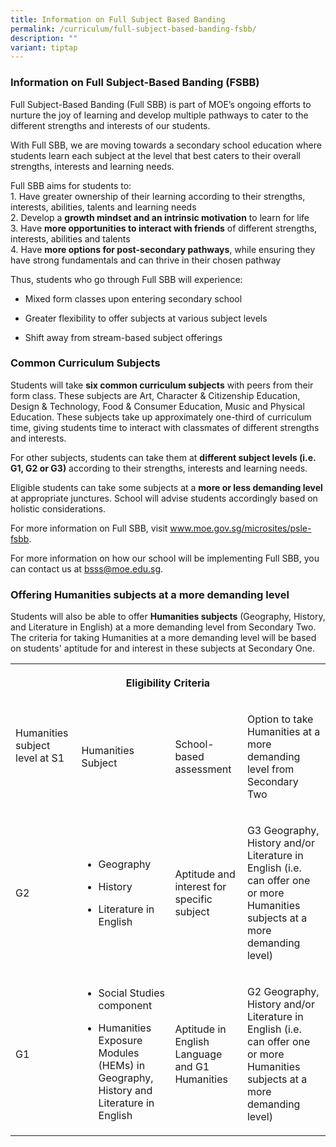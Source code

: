 ```yaml
---
title: Information on Full Subject Based Banding
permalink: /curriculum/full-subject-based-banding-fsbb/
description: ""
variant: tiptap
---
```

<h3>Information on Full Subject-Based Banding (FSBB)</h3>
<p>Full Subject-Based Banding (Full SBB) is part of MOE’s ongoing efforts
to nurture the joy of learning and develop multiple pathways to cater to
the different strengths and interests of our students.</p>
<p>With Full SBB, we are moving towards a secondary school education where
students learn each subject at the level that best caters to their overall
strengths, interests and learning needs.</p>
<p>Full SBB aims for students to:
<br>1. Have greater ownership of their learning according to their strengths,
interests, abilities, talents and learning needs
<br>2. Develop a <strong>growth mindset and an intrinsic motivation</strong> to
learn for life
<br>3. Have <strong>more opportunities to interact with friends</strong> of
different strengths, interests, abilities and talents
<br>4. Have <strong>more options for post-secondary pathways</strong>, while
ensuring they have strong fundamentals and can thrive in their chosen pathway</p>
<p>Thus, students who go through Full SBB will experience:</p>
<ul data-tight="true" class="tight">
<li>
<p>Mixed form classes upon entering secondary school</p>
</li>
<li>
<p>Greater flexibility to offer subjects at various subject levels</p>
</li>
<li>
<p>Shift away from stream-based subject offerings</p>
</li>
</ul>
<h3><strong>Common Curriculum Subjects</strong></h3>
<p>Students will take <strong>six common curriculum subjects</strong> with
peers from their form class. These subjects are Art, Character &amp; Citizenship
Education, Design &amp; Technology, Food &amp; Consumer Education, Music
and Physical Education. These subjects take up approximately one-third
of curriculum time, giving students time to interact with classmates of
different strengths and interests.</p>
<p>For other subjects, students can take them at <strong>different subject levels (i.e. G1, G2 or G3)</strong> according
to their strengths, interests and learning needs.</p>
<p>Eligible students can take some subjects at a <strong>more or less demanding level</strong> at
appropriate junctures. School will advise students accordingly based on
holistic considerations.</p>
<p>For more information on Full SBB, visit&nbsp;<a href="https://www.moe.gov.sg/microsites/psle-fsbb/index.html" rel="noopener noreferrer nofollow" target="_blank">www.moe.gov.sg/microsites/psle-fsbb</a>.
<br>
</p>
<p>For more information on how our school will be implementing Full SBB,
you can contact us at <a href="bsss@moe.edu.sg" rel="noopener noreferrer nofollow" target="_blank">bsss@moe.edu.sg</a>.</p>
<p></p>
<h3>Offering Humanities subjects at a more demanding level</h3>
<p>Students will also be able to offer <strong>Humanities subjects</strong> (Geography,
History, and Literature in English) at a more demanding level from Secondary
Two. The criteria for taking Humanities at a more demanding level will
be based on students' aptitude for and interest in these subjects at Secondary
One.</p>
<table style="minWidth: 100px">
<colgroup>
<col>
<col>
<col>
<col>
</colgroup>
<tbody>
<tr>
<th rowspan="1" colspan="4">
<p>Eligibility Criteria</p>
</th>
</tr>
<tr>
<td rowspan="1" colspan="1">
<p>Humanities subject level at S1</p>
<p>&nbsp;</p>
</td>
<td rowspan="1" colspan="1">
<p>Humanities Subject</p>
</td>
<td rowspan="1" colspan="1">
<p>School-based assessment</p>
</td>
<td rowspan="1" colspan="1">
<p>Option to take Humanities at a more demanding level from Secondary Two</p>
</td>
</tr>
<tr>
<td rowspan="1" colspan="1">
<p>G2</p>
</td>
<td rowspan="1" colspan="1">
<ul data-tight="true" class="tight">
<li>
<p>Geography</p>
</li>
<li>
<p>History</p>
</li>
<li>
<p>Literature in English</p>
</li>
</ul>
</td>
<td rowspan="1" colspan="1">
<p>Aptitude and interest for specific subject</p>
</td>
<td rowspan="1" colspan="1">
<p>G3 Geography, History and/or Literature in English (i.e. can offer one
or more Humanities subjects at a more demanding level)</p>
</td>
</tr>
<tr>
<td rowspan="1" colspan="1">
<p>G1</p>
</td>
<td rowspan="1" colspan="1">
<ul data-tight="true" class="tight">
<li>
<p>Social Studies component</p>
</li>
<li>
<p>Humanities Exposure Modules (HEMs) in Geography, History and Literature
in English</p>
</li>
</ul>
</td>
<td rowspan="1" colspan="1">
<p>Aptitude in English Language and G1 Humanities</p>
</td>
<td rowspan="1" colspan="1">
<p>G2 Geography, History and/or Literature in English (i.e. can offer one
or more Humanities subjects at a more demanding level)</p>
</td>
</tr>
</tbody>
</table>
<p></p>